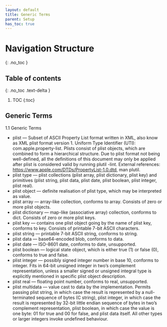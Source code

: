 ```yaml
---
layout: default
title: Generic Terms
parent: Setup
has_toc: true
---
```


# Navigation Structure
{: .no_toc }

## Table of contents
{: .no_toc .text-delta }

1. TOC
{:toc}

## Generic Terms

1.1 Generic Terms
- plist — Subset of ASCII Property List format written in XML, also know as XML plist format version 1. Uniform Type Identifier (UTI): com.apple.property-list. Plists consist of plist objects, which are combined to form a hierarchical structure. Due to plist format not being well-defined, all the definitions of this document may only be applied after plist is considered valid by running plutil -lint. External references: https://www.apple.com/DTDs/PropertyList-1.0.dtd, man plutil.
- plist type — plist collections (plist array, plist dictionary, plist key) and primitives (plist string, plist data, plist date, plist boolean, plist integer, plist real).
- plist object — definite realisation of plist type, which may be interpreted as value.
- plist array — array-like collection, conforms to array. Consists of zero or more plist objects.
- plist dictionary — map-like (associative array) collection, conforms to dict. Consists of zero or more plist keys.
- plist key — contains one plist object going by the name of plist key, conforms to key. Consists of printable 7-bit ASCII characters.
- plist string — printable 7-bit ASCII string, conforms to string.
- plist data — base64-encoded blob, conforms to data.
- plist date — ISO-8601 date, conforms to date, unsupported.
- plist boolean — logical state object, which is either true (1) or false (0), conforms to true and false.
- plist integer — possibly signed integer number in base 10, conforms to integer. Fits in 64-bit unsigned integer in two’s complement representation, unless a smaller signed or unsigned integral type is explicitly mentioned in specific plist object description.
- plist real — floating point number, conforms to real, unsupported.
- plist multidata — value cast to data by the implementation. Permits passing plist string, in which case the result is represented by a null-terminated sequence of bytes (C string), plist integer, in which case the result is represented by 32-bit little endian sequence of bytes in two’s complement representation, plist boolean, in which case the value is one byte: 01 for true and 00 for false, and plist data itself. All other types or larger integers invoke undefined behaviour.